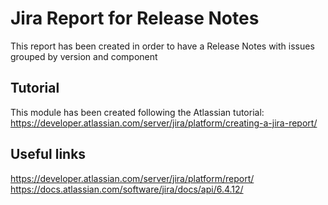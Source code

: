 # Jira Report for Release Notes

This report has been created in order to have a Release Notes with issues grouped by version and component 

## Tutorial

This module has been created following the Atlassian tutorial: https://developer.atlassian.com/server/jira/platform/creating-a-jira-report/

## Useful links

https://developer.atlassian.com/server/jira/platform/report/
https://docs.atlassian.com/software/jira/docs/api/6.4.12/